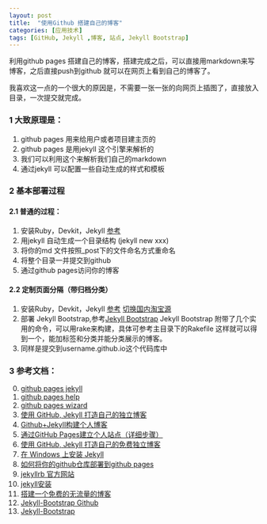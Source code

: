```yaml
---
layout: post
title:  "使用Github 搭建自己的博客"
categories: [应用技术]
tags: [GitHub, Jekyll ,博客, 站点, Jekyll Bootstrap]
---
```


利用github pages 搭建自己的博客，搭建完成之后，可以直接用markdown来写博客，之后直接push到github
就可以在网页上看到自己的博客了。

我喜欢这一点的一个很大的原因是，不需要一张一张的向网页上插图了，直接放入目录，一次提交就完成。

### 1 大致原理是：  
1. github pages 用来给用户或者项目建主页的  
2. github pages 是用jekyll 这个引擎来解析的  
3. 我们可以利用这个来解析我们自己的markdown  
4. 通过jekyll 可以配置一些自动生成的样式和模板  

### 2 基本部署过程

#### 2.1 普通的过程：  
1. 安装Ruby，Devkit，Jekyll [参考][5]
2. 用jekyll 自动生成一个目录结构  (jekyll new xxx)
3. 将你的md 文件按照_post下的文件命名方式重命名  
4. 将整个目录一并提交到github  
5. 通过github pages访问你的博客  

#### 2.2 定制页面分隔（带归档分类）
1. 安装Ruby，Devkit，Jekyll [参考][5]  [切换国内淘宝源](https://ruby.taobao.org/)
2. 部署 Jekyll Bootstrap,参考[Jekyll Bootstrap][11]
Jekyll Bootstrap 附带了几个实用的命令，可以用rake来构建，具体可参考主目录下的Rakefile
这样就可以得到一个，能加标签和分类并能分类展示的博客。
3. 同样是提交到username.github.io这个代码库中

### 3 参考文档：
0. [github pages jekyll][-1]
1. [github pages help][0]
2. [github pages wizard][1]
1. [使用 GitHub, Jekyll 打造自己的独立博客][2]
2. [Github+Jekyll构建个人博客][3]
3. [通过GitHub Pages建立个人站点（详细步骤）][4]
4. [使用 GitHub, Jekyll 打造自己的免费独立博客][10]
4. [在 Windows 上安装 Jekyll][5]
5. [如何将你的github仓库部署到github pages][6]
6. [jekyllrb 官方网站][7]
7. [jekyll安装][8]
8. [搭建一个免费的无流量的博客][9]
9. [Jekyll-Bootstrap Github][11]
10. [Jekyll-Bootstrap][12]

[0]: https://help.github.com/categories/github-pages-basics/ "github pages jekyll"
[-1]: https://help.github.com/articles/using-jekyll-with-pages/ "github pages help"
[1]: https://pages.github.com/ "github pages wizard" 
[2]: https://github.com/minixalpha/minixalpha.github.io/blob/source/_posts/2014-02-15-github-jekyll-markdown.md "使用 GitHub, Jekyll 打造自己的独立博客"
[3]: http://aboutchen.org/blog/blog-with-github-and-jekyll/ "Github+Jekyll构建个人博客"
[4]: http://www.cnblogs.com/purediy/archive/2013/03/07/2948892.html " 通过GitHub Pages建立个人站点（详细步骤）"
[5]: http://cn.yizeng.me/2013/05/10/setup-jekyll-on-windows/ "在 Windows 上安装 Jekyll"
[6]: http://os.51cto.com/art/201409/450260.htm " 如何将你的github仓库部署到github pages"
[7]: http://jekyllrb.com/docs/installation/ " jekyllrb 官方网站"
[8]: http://hustlei.github.io/2014/08/jekyll-install.html " jekyll安装"
[9]: http://www.ruanyifeng.com/blog/2012/08/blogging_with_jekyll.html " 搭建一个免费的无流量的博客"
[10]: http://blog.csdn.net/on_1y/article/details/19259435 "使用 GitHub, Jekyll 打造自己的免费独立博客"
[11]: https://github.com/plusjade/jekyll-bootstrap/ "Jekyll-Bootstrap Github"
[12]: http://jekyllbootstrap.com/ "Jekyll-Bootstrap"